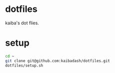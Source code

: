 # dotfiles
kaiba's dot flies.

# setup
```sh
cd ~
git clone git@github.com:kaibadash/dotfiles.git
dotfiles/setup.sh
```
